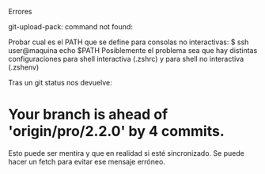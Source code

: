 Errores

git-upload-pack: command not found:

Probar cual es el PATH que se define para consolas no interactivas:
$ ssh user@maquina echo \$PATH
Posiblemente el problema sea que hay distintas configuraciones para shell interactiva (.zshrc) y para shell no interactiva (.zshenv)


Tras un git status nos devuelve:
# Your branch is ahead of 'origin/pro/2.2.0' by 4 commits.
Esto puede ser mentira y que en realidad si esté sincronizado.
Se puede hacer un fetch para evitar ese mensaje erróneo.
